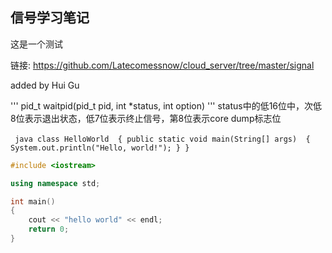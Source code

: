 ## 信号学习笔记
这是一个测试

链接: <https://github.com/Latecomessnow/cloud_server/tree/master/signal>

added by Hui Gu

'''
pid_t waitpid(pid_t pid, int *status, int option)
'''
status中的低16位中，次低8位表示退出状态，低7位表示终止信号，第8位表示core dump标志位

​``` java
class HelloWorld 
{
    public static void main(String[] args) 
    {
        System.out.println("Hello, world!");
    }
}
​```

``` C++
#include <iostream>

using namespace std;

int main()
{
    cout << "hello world" << endl;
    return 0;
}
```